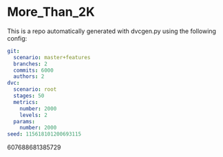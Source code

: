 
More_Than_2K
===

This is a repo automatically generated with dvcgen.py using the following config:

```yaml
git:
  scenario: master+features
  branches: 2
  commits: 6000
  authors: 2
dvc:
  scenario: root
  stages: 50
  metrics:
    number: 2000
    levels: 2
  params:
    number: 2000
seed: 115618101200693115
```

607688681385729